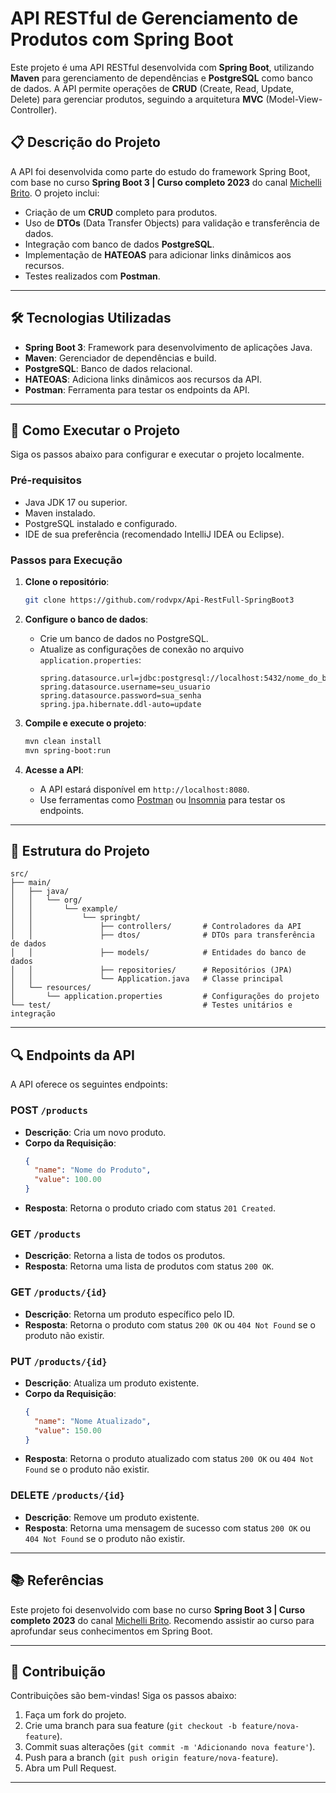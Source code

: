 # API RESTful de Gerenciamento de Produtos com Spring Boot

Este projeto é uma API RESTful desenvolvida com **Spring Boot**, utilizando **Maven** para gerenciamento de dependências e **PostgreSQL** como banco de dados. A API permite operações de **CRUD** (Create, Read, Update, Delete) para gerenciar produtos, seguindo a arquitetura **MVC** (Model-View-Controller).

## 📋 Descrição do Projeto

A API foi desenvolvida como parte do estudo do framework Spring Boot, com base no curso **Spring Boot 3 | Curso completo 2023** do canal [Michelli Brito](https://www.youtube.com/watch?v=wlYvA2b1BWI&ab_channel=MichelliBrito). O projeto inclui:

- Criação de um **CRUD** completo para produtos.
- Uso de **DTOs** (Data Transfer Objects) para validação e transferência de dados.
- Integração com banco de dados **PostgreSQL**.
- Implementação de **HATEOAS** para adicionar links dinâmicos aos recursos.
- Testes realizados com **Postman**.

---

## 🛠️ Tecnologias Utilizadas

- **Spring Boot 3**: Framework para desenvolvimento de aplicações Java.
- **Maven**: Gerenciador de dependências e build.
- **PostgreSQL**: Banco de dados relacional.
- **HATEOAS**: Adiciona links dinâmicos aos recursos da API.
- **Postman**: Ferramenta para testar os endpoints da API.

---

## 🚀 Como Executar o Projeto

Siga os passos abaixo para configurar e executar o projeto localmente.

### Pré-requisitos

- Java JDK 17 ou superior.
- Maven instalado.
- PostgreSQL instalado e configurado.
- IDE de sua preferência (recomendado IntelliJ IDEA ou Eclipse).

### Passos para Execução

1. **Clone o repositório**:
   ```bash
   git clone https://github.com/rodvpx/Api-RestFull-SpringBoot3

2. **Configure o banco de dados**:
   - Crie um banco de dados no PostgreSQL.
   - Atualize as configurações de conexão no arquivo `application.properties`:
     ```properties
     spring.datasource.url=jdbc:postgresql://localhost:5432/nome_do_banco
     spring.datasource.username=seu_usuario
     spring.datasource.password=sua_senha
     spring.jpa.hibernate.ddl-auto=update
     ```

3. **Compile e execute o projeto**:
   ```bash
   mvn clean install
   mvn spring-boot:run
   ```

4. **Acesse a API**:
   - A API estará disponível em `http://localhost:8080`.
   - Use ferramentas como [Postman](https://www.postman.com/) ou [Insomnia](https://insomnia.rest/) para testar os endpoints.

---

## 📂 Estrutura do Projeto

```
src/
├── main/
│   ├── java/
│   │   └── org/
│   │       └── example/
│   │           └── springbt/
│   │               ├── controllers/       # Controladores da API
│   │               ├── dtos/              # DTOs para transferência de dados
│   │               ├── models/            # Entidades do banco de dados
│   │               ├── repositories/      # Repositórios (JPA)
│   │               └── Application.java   # Classe principal
│   └── resources/
│       └── application.properties         # Configurações do projeto
└── test/                                  # Testes unitários e integração
```

---

## 🔍 Endpoints da API

A API oferece os seguintes endpoints:

### **POST** `/products`
- **Descrição**: Cria um novo produto.
- **Corpo da Requisição**:
  ```json
  {
    "name": "Nome do Produto",
    "value": 100.00
  }
  ```
- **Resposta**: Retorna o produto criado com status `201 Created`.

### **GET** `/products`
- **Descrição**: Retorna a lista de todos os produtos.
- **Resposta**: Retorna uma lista de produtos com status `200 OK`.

### **GET** `/products/{id}`
- **Descrição**: Retorna um produto específico pelo ID.
- **Resposta**: Retorna o produto com status `200 OK` ou `404 Not Found` se o produto não existir.

### **PUT** `/products/{id}`
- **Descrição**: Atualiza um produto existente.
- **Corpo da Requisição**:
  ```json
  {
    "name": "Nome Atualizado",
    "value": 150.00
  }
  ```
- **Resposta**: Retorna o produto atualizado com status `200 OK` ou `404 Not Found` se o produto não existir.

### **DELETE** `/products/{id}`
- **Descrição**: Remove um produto existente.
- **Resposta**: Retorna uma mensagem de sucesso com status `200 OK` ou `404 Not Found` se o produto não existir.

---

## 📚 Referências

Este projeto foi desenvolvido com base no curso **Spring Boot 3 | Curso completo 2023** do canal [Michelli Brito](https://www.youtube.com/watch?v=wlYvA2b1BWI&ab_channel=MichelliBrito). Recomendo assistir ao curso para aprofundar seus conhecimentos em Spring Boot.

---

## 🤝 Contribuição

Contribuições são bem-vindas! Siga os passos abaixo:

1. Faça um fork do projeto.
2. Crie uma branch para sua feature (`git checkout -b feature/nova-feature`).
3. Commit suas alterações (`git commit -m 'Adicionando nova feature'`).
4. Push para a branch (`git push origin feature/nova-feature`).
5. Abra um Pull Request.

---
